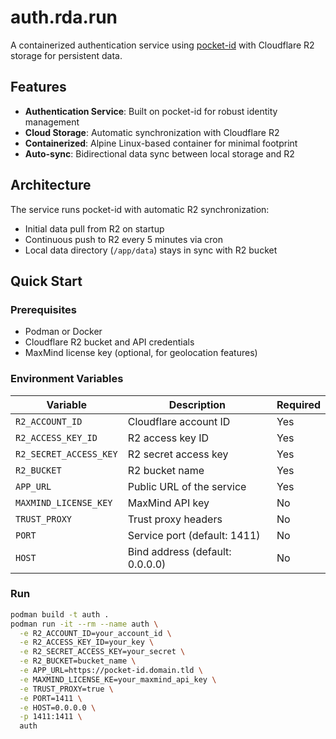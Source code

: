 # auth.rda.run

A containerized authentication service using
[pocket-id](https://github.com/pocket-id/pocket-id) with Cloudflare R2 storage
for persistent data.

## Features

- **Authentication Service**: Built on pocket-id for robust identity management
- **Cloud Storage**: Automatic synchronization with Cloudflare R2
- **Containerized**: Alpine Linux-based container for minimal footprint
- **Auto-sync**: Bidirectional data sync between local storage and R2

## Architecture

The service runs pocket-id with automatic R2 synchronization:

- Initial data pull from R2 on startup
- Continuous push to R2 every 5 minutes via cron
- Local data directory (`/app/data`) stays in sync with R2 bucket

## Quick Start

### Prerequisites

- Podman or Docker
- Cloudflare R2 bucket and API credentials
- MaxMind license key (optional, for geolocation features)

### Environment Variables

| Variable | Description | Required |
|----------|-------------|----------|
| `R2_ACCOUNT_ID` | Cloudflare account ID | Yes |
| `R2_ACCESS_KEY_ID` | R2 access key ID | Yes |
| `R2_SECRET_ACCESS_KEY` | R2 secret access key | Yes |
| `R2_BUCKET` | R2 bucket name | Yes |
| `APP_URL` | Public URL of the service | Yes |
| `MAXMIND_LICENSE_KEY` | MaxMind API key | No |
| `TRUST_PROXY` | Trust proxy headers | No |
| `PORT` | Service port (default: 1411) | No |
| `HOST` | Bind address (default: 0.0.0.0) | No |

### Run

```bash
podman build -t auth .
podman run -it --rm --name auth \
  -e R2_ACCOUNT_ID=your_account_id \
  -e R2_ACCESS_KEY_ID=your_key \
  -e R2_SECRET_ACCESS_KEY=your_secret \
  -e R2_BUCKET=bucket_name \
  -e APP_URL=https://pocket-id.domain.tld \
  -e MAXMIND_LICENSE_KE=your_maxmind_api_key \
  -e TRUST_PROXY=true \
  -e PORT=1411 \
  -e HOST=0.0.0.0 \
  -p 1411:1411 \
  auth
```

